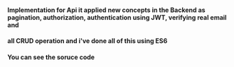 #### Implementation for Api it applied new concepts in the Backend as pagination, authorization, authentication using JWT, verifying real email and 
#### all CRUD operation and i've done all of this using ES6
#### You can see the soruce code 
